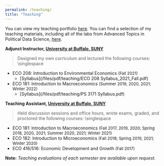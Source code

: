 ```yaml
---
permalink: /teaching/
title: "Teaching"
---
```


You can view my teaching portfolio [here](/files/pdf/teaching/Portfolio.pdf).
You can find a selection of my teaching materials, including all of the labs
from Advanced Topics in Political Data Science, [here](/teaching-materials).

**Adjunct Instructor, [University at Buffalo, SUNY](https://arts-sciences.buffalo.edu/economics.html)**
> Designed my own curriculum and lectured the following courses:
\singlespace
 - ECO 208: Introduction to Environmental Economics <span style="font-size:13px">(Fall 2021)</span>
     - [Syllabus](/files/pdf/teaching/ECO 208 Syllabus_2021_Fall.pdf)
 - ECO 181: Introduction to Macroeconomics <span style="font-size:13px">(Summer 2019, 2020, 2021; Winter 2022)</span>
     - [Syllabus](/files/pdf/teaching/PS 3171 Syllabus.pdf)

**Teaching Assistant, [University at Buffalo, SUNY](https://arts-sciences.buffalo.edu/economics.html)** 
> Held discussion sessions and office hours, wrote exams, graded, and proctored the following courses:
\singlespace
 - ECO 181: Introduction to Macroeconomics <span style="font-size:13px">(Fall 2017, 2019, 2020; Spring 2018, 2020, 2021; Summer 2020, 2021; Winter 2021)</span>
 - ECO 182: Introduction to Microeconomics <span style="font-size:13px">(Fall 2018; Spring 2019, 2021; Winter 2020)</span>
 - ECO 416/516: Economic Development and Growth <span style="font-size:13px">(Fall 2017)</span>

**Note:** *Teaching evaluations of each semester are available upon request.*

